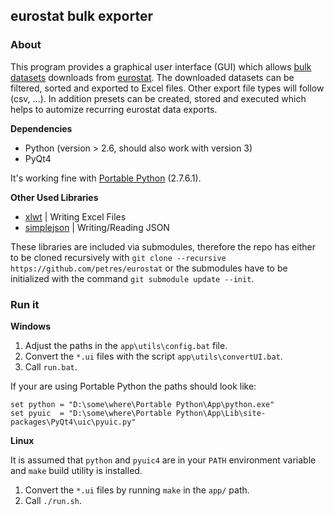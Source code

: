 ## eurostat bulk exporter

### About

This program provides a graphical user interface (GUI) which allows [bulk datasets](http://epp.eurostat.ec.europa.eu/portal/page/portal/statistics/bulk_download) downloads from [eurostat](http://epp.eurostat.ec.europa.eu/). The downloaded datasets can be filtered, sorted and exported to Excel files. Other export file types will follow (csv, ...). In addition presets can be created, stored and executed which helps to automize recurring eurostat data exports.

__Dependencies__

* Python (version > 2.6, should also work with version 3)
* PyQt4

It's working fine with [Portable Python](http://portablepython.com/) (2.7.6.1). 

__Other Used Libraries__

* [xlwt](http://www.python-excel.org/) | Writing Excel Files
* [simplejson](http://simplejson.readthedocs.org/) | Writing/Reading JSON

These libraries are included via submodules, therefore the repo has either to be cloned recursively with `git clone --recursive https://github.com/petres/eurostat` or the submodules have to be initialized with the command `git submodule update --init`. 



### Run it
__Windows__

1.  Adjust the paths in the `app\utils\config.bat` file.
1.  Convert the `*.ui` files with the script `app\utils\convertUI.bat`.
1.  Call `run.bat`.

If your are using Portable Python the paths should look like:
```Batchfile
set python = "D:\some\where\Portable Python\App\python.exe"
set pyuic  = "D:\some\where\Portable Python\App\Lib\site-packages\PyQt4\uic\pyuic.py"
```

__Linux__

It is assumed that `python` and `pyuic4` are in your `PATH` environment variable and `make` build utility is installed.

1.  Convert the `*.ui` files by running `make` in the `app/` path.
1.  Call `./run.sh`.
